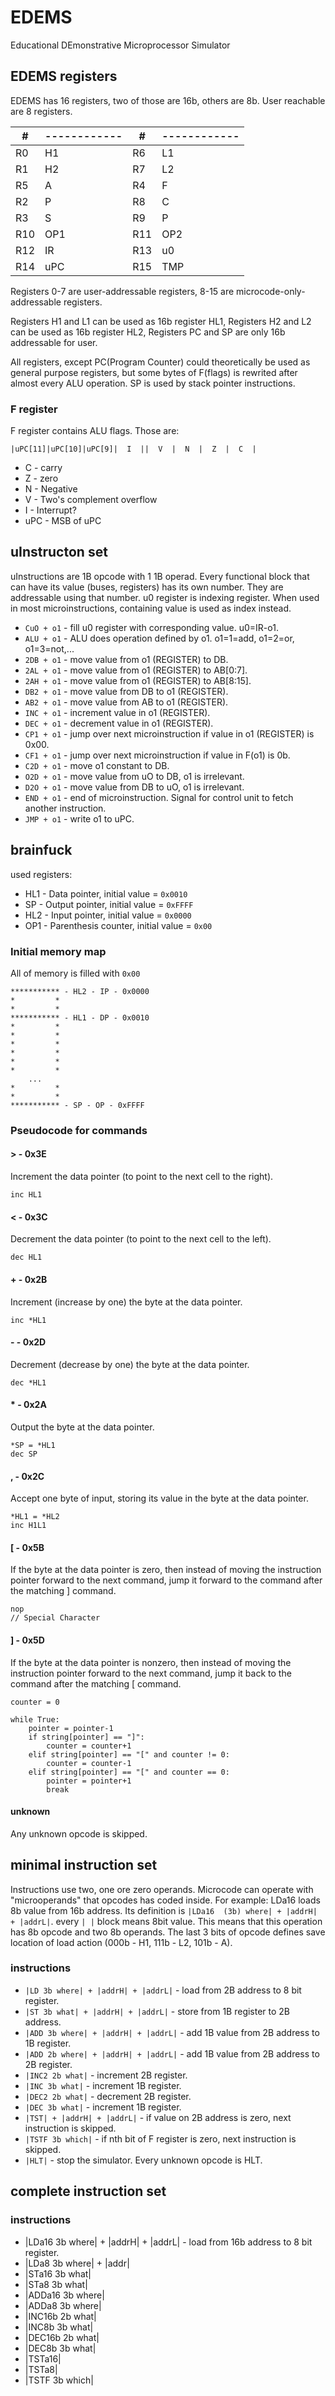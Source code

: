 # EDEMS
Educational DEmonstrative Microprocessor Simulator
## EDEMS  registers
EDEMS has 16 registers, two of those are 16b, others are 8b. User reachable are 8 registers.

| #   | ------------ | #   | ------------ |
|-----|--------------|-----|--------------|
| R0  | H1           | R6  | L1           |
| R1  | H2           | R7  | L2           |
| R5  | A            | R4  | F            |
| R2  | P            | R8  | C            |
| R3  | S            | R9  | P            |
| R10 | OP1          | R11 | OP2          |
| R12 | IR           | R13 | u0           |
| R14 | uPC          | R15 | TMP          |

Registers 0-7 are user-addressable registers, 8-15 are microcode-only-addressable registers.

Registers H1 and L1 can be used as 16b register HL1,
Registers H2 and L2 can be used as 16b register HL2,
Registers PC and SP are only 16b addressable for user.

All registers, except PC(Program Counter) could theoretically be used as general purpose registers, but some bytes of F(flags) is rewrited after almost every ALU operation. SP is used by stack pointer instructions.


### F register
F register contains ALU flags. Those are:

`|uPC[11]|uPC[10]|uPC[9]|  I  ||  V  |  N  |  Z  |  C  |`

- C - carry
- Z - zero
- N - Negative
- V - Two's complement overflow
- I - Interrupt?
- uPC - MSB of uPC

## uInstructon set
uInstructions are 1B opcode with 1 1B operad. Every functional block that can have its value (buses, registers) has its own number. They are addressable using that number. u0 register is indexing register. When used in most microinstructions, containing value is used as index instead.

- `CuO + o1` - fill u0 register with corresponding value. u0=IR-o1.
- `ALU + o1` - ALU does operation defined by o1. o1=1=add, o1=2=or, o1=3=not,...
- `2DB + o1` - move value from o1 (REGISTER) to DB.
- `2AL + o1` - move value from o1 (REGISTER) to AB[0:7].
- `2AH + o1` - move value from o1 (REGISTER) to AB[8:15].
- `DB2 + o1` - move value from DB to o1 (REGISTER).
- `AB2 + o1` - move value from AB to o1 (REGISTER).
- `INC + o1` - increment value in o1 (REGISTER).
- `DEC + o1` - decrement value in o1 (REGISTER).
- `CP1 + o1` - jump over next microinstruction if value in o1 (REGISTER) is 0x00.
- `CF1 + o1` - jump over next microinstruction if value in F(o1) is 0b.
- `C2D + o1` - move o1 constant to DB.
- `O2D + o1` - move value from uO to DB, o1 is irrelevant.
- `D2O + o1` - move value from DB to uO, o1 is irrelevant.
- `END + o1` - end of microinstruction. Signal for control unit to fetch another instruction.
- `JMP + o1` - write o1 to uPC. 

## brainfuck
used registers:

- HL1 - Data pointer, initial value = `0x0010`
- SP - Output pointer, initial value = `0xFFFF`
- HL2 - Input pointer, initial value = `0x0000`
- OP1 - Parenthesis counter, initial value = `0x00`

### Initial memory map
All of memory is filled with `0x00`

```
*********** - HL2 - IP - 0x0000
*         *
*         *
*********** - HL1 - DP - 0x0010
*         *
*         *
*         *
*         *
*         *
*         *
    ...
*         *
*         *
*********** - SP - OP - 0xFFFF
```
### Pseudocode for commands
#### > - 0x3E
Increment the data pointer (to point to the next cell to the right).
```
inc HL1
```
#### < - 0x3C
Decrement the data pointer (to point to the next cell to the left).
```
dec HL1
```
#### + - 0x2B
Increment (increase by one) the byte at the data pointer.
```
inc *HL1
```
#### - - 0x2D
Decrement (decrease by one) the byte at the data pointer.
```
dec *HL1
```
#### * - 0x2A
Output the byte at the data pointer.
```
*SP = *HL1
dec SP
```
#### , - 0x2C
Accept one byte of input, storing its value in the byte at the data pointer.
```
*HL1 = *HL2
inc H1L1
```
#### [ - 0x5B
If the byte at the data pointer is zero, then instead of moving the instruction pointer forward to the next command, jump it forward to the command after the matching ] command.
```
nop
// Special Character
```
#### ] - 0x5D
If the byte at the data pointer is nonzero, then instead of moving the instruction pointer forward to the next command, jump it back to the command after the matching [ command.
```
counter = 0

while True:
    pointer = pointer-1
    if string[pointer] == "]":
        counter = counter+1
    elif string[pointer] == "[" and counter != 0:
        counter = counter-1
    elif string[pointer] == "[" and counter == 0:
        pointer = pointer+1
        break
```

#### unknown
Any unknown opcode is skipped.

## minimal instruction set

Instructions use two, one ore zero operands. Microcode can operate with "microoperands" that opcodes has coded inside. For example: 
LDa16 loads 8b value from 16b address. Its definition is `|LDa16  (3b) where| + |addrH| + |addrL|`. every `| |` block means 8bit value. This means that this operation has 8b opcode and two 8b operands. The last 3 bits of opcode defines save location of load action (000b - H1, 111b - L2, 101b - A).

### instructions
- `|LD 3b where| + |addrH| + |addrL|` - load from 2B address to 8 bit register.
- `|ST 3b what| + |addrH| + |addrL|` - store from 1B register to 2B address.
- `|ADD 3b where| + |addrH| + |addrL|` - add 1B value from 2B address to 1B register.
- `|ADD 2b where| + |addrH| + |addrL|` - add 1B value from 2B address to 2B register.
- `|INC2 2b what|` - increment 2B register.
- `|INC 3b what|` - increment 1B register.
- `|DEC2 2b what|` - decrement 2B register.
- `|DEC 3b what|` - increment 1B register.
- `|TST| + |addrH| + |addrL|` - if value on 2B address is zero, next instruction is skipped.
- `|TSTF 3b which|` - if nth bit of F register is zero, next instruction is skipped.
- `|HLT|` - stop the simulator. Every unknown opcode is HLT.


## complete instruction set

### instructions
- |LDa16 3b where| + |addrH| + |addrL| - load from 16b address to 8 bit register.
- |LDa8 3b where| + |addr|
- |STa16 3b what|
- |STa8 3b what|
- |ADDa16 3b where|
- |ADDa8 3b where|
- |INC16b 2b what|
- |INC8b 3b what|
- |DEC16b 2b what|
- |DEC8b 3b what|
- |TSTa16|
- |TSTa8|
- |TSTF 3b which|
